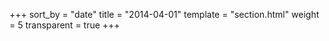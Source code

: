 +++
sort_by = "date"
title = "2014-04-01"
template = "section.html"
weight = 5
transparent = true
+++